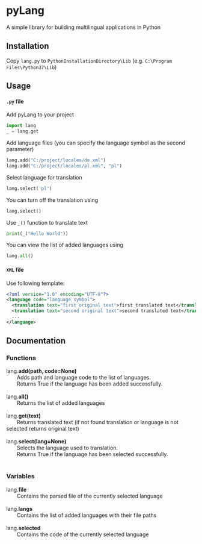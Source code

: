 # pyLang
A simple library for building multilingual applications in Python
## Installation
Copy `lang.py` to `PythonInstallationDirectory\Lib` (e.g. `C:\Program Files\Python37\Lib`)
## Usage
#### `.py` file
Add pyLang to your project
```python
import lang
_ = lang.get
```
Add language files (you can specify the language symbol as the second parameter)
```python
lang.add("C:/project/locales/de.xml")
lang.add("C:/project/locales/pl.xml", "pl")
```
Select language for translation
```python
lang.select('pl')
```
You can turn off the translation using
```python
lang.select()
```
Use `_()` function to translate text
```python
print(_("Hello World"))
```
You can view the list of added languages using
```python
lang.all()
```
#### `XML` file
Use following template:
```xml
<?xml version="1.0" encoding="UTF-8"?>
<language code="language symbol">
  <translation text="first original text">first translated text</translation>
  <translation text="second original text">second translated text</translation>
  ...
</language>
```
## Documentation
### Functions
lang.**add(path, code=None)**<br>
&emsp;&emsp;Adds path and language code to the list of languages.<br>
&emsp;&emsp;Returns True if the language has been added successfully.<br><br>
lang.**all()**<br>
&emsp;&emsp;Returns the list of added languages<br><br>
lang.**get(text)**<br>
&emsp;&emsp;Returns translated text (if not found translation or language is not selected returns original text)<br><br>
lang.**select(lang=None)**<br>
&emsp;&emsp;Selects the language used to translation.<br>
&emsp;&emsp;Returns True if the language has been selected successfully.<br><br>
### Variables
lang.**file**<br>
&emsp;&emsp;Contains the parsed file of the currently selected language<br><br>
lang.**langs**<br>
&emsp;&emsp;Contains the list of added languages with their file paths<br><br>
lang.**selected**<br>
&emsp;&emsp;Contains the code of the currently selected language
